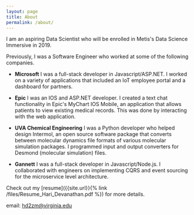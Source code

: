 ```yaml
---
layout: page
title: About
permalink: /about/
---
```


I am an aspiring Data Scientist who will be enrolled in Metis's Data Science Immersive in 2019.

Previously, I was a Software Engineer who worked at some of the following companies. 

- **Microsoft** I was a full-stack developer in Javascript/ASP.NET. I worked on a variety of applications that included an IoT employee portal and a dashboard for partners. 

- **Epic** I was an IOS and ASP.NET developer. I created a text chat functionality in Epic's MyChart IOS Mobile, an application that allows patients to view existing medical records. This was done by interacting with the web application. 

- **UVA Chemical Engineering** I was a Python developer who helped design Intermol, an open source software package that converts between molecular dynamics file formats of various molecular simulation packages. I programmed input and output converters for Desmond (molecular simulation) files. 

- **Gannett** I was a full-stack developer in Javascript/Node.js. I collaborated with engineers on implementing CQRS and event sourcing for the microservice level architecture. 


Check out my [resume]({{site.url}}{% link /files/Resume_Hari_Devanathan.pdf %}) for more details.

email: hd2zm@virginia.edu
